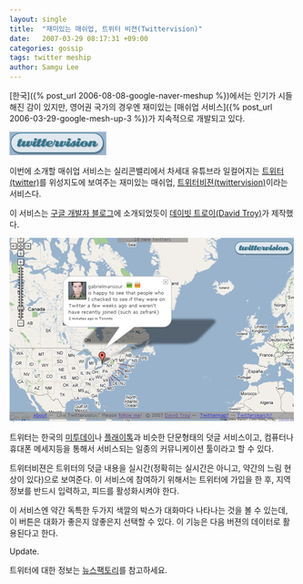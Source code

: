 ```yaml
---
layout: single
title:  "재미있는 매쉬업, 트위터 비젼(Twittervision)"
date:   2007-03-29 08:17:31 +09:00
categories: gossip
tags: twitter meship
author: Samgu Lee
---
```

[한국]({% post_url 2006-08-08-google-naver-meshup %})에서는 인기가 시들해진 감이 있지만, 영어권 국가의 경우엔 재미있는 [매쉬업 서비스]({% post_url 2006-03-29-google-mesh-up-3 %})가 지속적으로 개발되고 있다.

![트위터 비젼 로고](/assets/twitter-vision-logo.jpg)

이번에 소개할 매쉬업 서비스는 실리콘밸리에서 차세대 유튜브라 일컬어지는 [트위터(twitter)](http://twitter.com/)를 위성지도에 보여주는 재미있는 매쉬업, [트위터비젼(twittervision)](http://twittervision.com/)이라는 서비스다.

이 서비스는 [구글 개발자 블로그](http://google-code-featured.blogspot.com/2007/04/twitter-vision.html)에 소개되었듯이 [데이빗 트로이(David Troy)](http://twitter.com/davetroy)가 제작했다.

![트위터비젼(twitter vision)](/assets/twitter-vision.jpg)

트위터는 한국의 [미투데이](http://me2day.net/)나 [플래이톡](http://playtalk.net/)과 비슷한 단문형태의 덧글 서비스이고, 컴퓨터나 휴대폰 메세지등을 통해서 서비스되는 일종의 커뮤니케이션 툴이라고 할 수 있다.

트위터비젼은 트위터의 덧글 내용을 실시간(정확히는 실시간은 아니고, 약간의 느림 현상이 있다)으로 보여준다. 이 서비스에 참여하기 위해서는 트위터에 가입을 한 후, 지역 정보를 반드시 입력하고, 피드를 활성화시켜야 한다.

이 서비스엔 약간 독특한 두가지 색깔의 박스가 대화마다 나타나는 것을 볼 수 있는데, 이 버튼은 대화가 좋은지 않좋은지 선택할 수 있다. 이 기능은 다음 버젼의 데이터로 활용된다고 한다.

Update.

트위터에 대한 정보는 [뉴스팩토리](http://delight.bloter.net/_news/8df42c8c9cbd4841)를 참고하세요.
